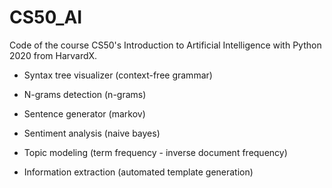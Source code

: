 # CS50_AI

Code of the course CS50's Introduction to Artificial Intelligence with Python 2020 from HarvardX.

- Syntax tree visualizer (context-free grammar)

- N-grams detection (n-grams)

- Sentence generator (markov)

- Sentiment analysis (naive bayes)

- Topic modeling (term frequency - inverse document frequency)

- Information extraction (automated template generation)
